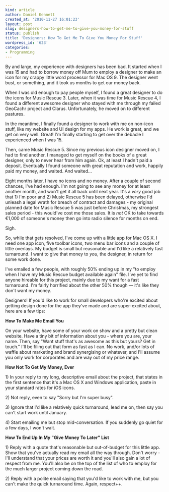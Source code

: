```yaml
---
kind: article
author: Daniel Kennett
created_at: '2010-11-27 16:01:23'
layout: post
slug: designers-how-to-get-me-to-give-you-money-for-stuff
status: publish
title: 'Designers: How To Get Me To Give You Money For Stuff'
wordpress_id: '623'
categories:
- Programming
---
```


<p>By and large, my experience with designers has been bad. It started when I was 15 and had to borrow money off Mum to employ a designer to make an icon for my crappy little word processor for Mac OS 9. The designer went bust, or something, and it took us months to get our money back.</p>
<p>When I was old enough to pay people myself, I found a great designer to do the icons for Music Rescue 3. Later, when it was time for Music Rescue 4, I found a different awesome designer who stayed with me through my failed GeoCachr project and Clarus. Unfortunately, he moved on to different pastures.</p>
<p>In the meantime, I finally found a designer to work with me on non-icon stuff, like my website and UI design for my apps. He work is great, and we get on very well. Great! I'm finally starting to get over the debacle I experienced when I was 15.</p>
<p>Then, came Music Rescue 5. Since my previous icon designer moved on, I had to find another. I managed to get myself on the books of a great designer, only to never hear from him again. Ok, at least I hadn't paid a deposit. Eventually I found someone with great reputation and work, happily paid my money, and waited. And waited…</p>
<p>Eight months later, I have no icons and no money. After a couple of second chances, I've had enough. I'm not going to see any money for at least another month, and won't get it all back until next year. It's a <em>very</em> good job that 1) I'm poor and 2) Music Rescue 5 has been delayed, otherwise I'd unleash a legal wrath for breach of contract and damages - my original planned date for Music Rescue 5 was just before Christmas, my strongest sales period - this would've cost me those sales. It is <em>not</em> OK to take towards €1,000 of someone's money then go into radio silence for months on end.</p>
<p>Sigh.</p>
<p>So, while that gets resolved, I've come up with a little app for Mac OS X. I need one app icon, five toolbar icons, two menu bar icons and a couple of little overlays. My budget is small but reasonable and I'd like a relatively fast turnaround. I want to give that money to <em>you</em>, the designer, in return for some work done.</p>
<p>I've emailed a few people, with roughly 50% ending up in my "to employ when I have my Music Rescue budget available again" file. I've yet to find anyone hireable for this project, mainly due to my want for a fast turnaround. I'm fairly horrified about the other 50% though — it's like they don't want my money.</p>
<p>Designers! If you'd like to work for small developers who're excited about getting design done for the app they've made and are super-excited about, here are a few tips:</p>
<p><strong>How To Make Me Email You</strong></p>
<p>On your website, have some of your work on show and a pretty but clean website. Have a tiny bit of information about you - where you are, your name. Then, say "Want stuff that's as awesome as this but yours? Get in touch." I'll be filing out that form as fast as I can. No work, and/or lots of waffle about marketing and brand synergising or whatever, and I'll assume you only work for corporates and are way out of my price range.</p>
<p><strong>How Not To Get My Money, Ever</strong></p>
<p>1) In your reply to my long, descriptive email about the project, that states in the first sentence that it's a Mac OS X and Windows application, paste in your standard rates for iOS icons.</p>
<p>2) Not reply, even to say "Sorry but I'm super busy".</p>
<p>3) Ignore that I'd like a relatively quick turnaround, lead me on, then say you can't start work until January.</p>
<p>4) Start emailing me but stop mid-conversation. If you suddenly go quiet for a few days, I won't wait.</p>
<p><strong>How To End Up In My "Give Money To Later" List</strong></p>
<p>1) Reply with a quote that's reasonable but out-of-budget for this little app. Show that you've actually read my email all the way through. Don't worry - I'll understand that your prices are worth it and you'll also gain a lot of respect from me. You'll also be on the top of the list of who to employ for the much larger project coming down the road.</p>
<p>2) Reply with a polite email saying that you'd like to work with me, but you can't make the quick turnaround time. Again, respect++.</p>